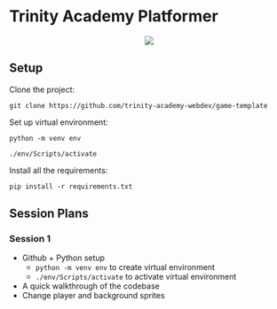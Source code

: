 # Trinity Academy Platformer

<div align="center">

[![](https://img.shields.io/badge/Made_with-python-yellow?style=for-the-badge&logo=python)](https://www.python.org/ "Python")

</div>

## Setup

Clone the project:

```git clone https://github.com/trinity-academy-webdev/game-template ```

Set up virtual environment:

```python -m venv env```

```./env/Scripts/activate```

Install all the requirements:

``` pip install -r requirements.txt ```

## Session Plans

### Session 1
- Github + Python setup
  - `python -m venv env` to create virtual environment
  - `./env/Scripts/activate` to activate virtual environment
- A quick walkthrough of the codebase
- Change player and background sprites
